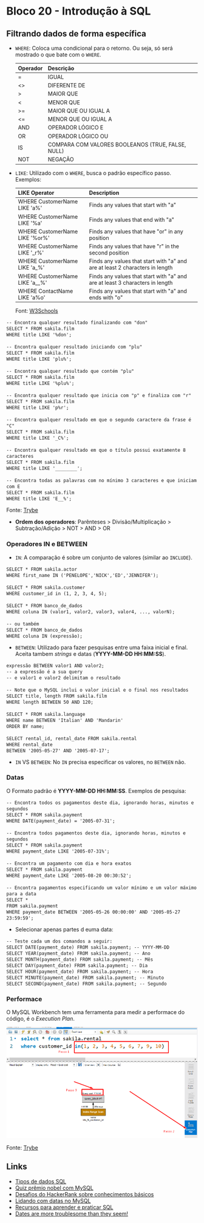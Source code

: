# Bloco 20 - Introdução à SQL

## Filtrando dados de forma específica

- `WHERE`: Coloca uma condicional para o retorno. Ou seja, só será mostrado o que bate com o `WHERE`.

  | Operador | Descrição |
  | -------- | --------- |
  | = | IGUAL |
  | <> | DIFERENTE DE |
  | > | MAIOR QUE |
  | < | MENOR QUE |
  | >= | MAIOR QUE OU IGUAL A |
  | <= | MENOR QUE OU IGUAL A |
  | AND | OPERADOR LÓGICO E |
  | OR | OPERADOR LÓGICO OU |
  | IS | COMPARA COM VALORES BOOLEANOS (TRUE, FALSE, NULL) |
  | NOT | NEGAÇÃO |

- `LIKE`: Utilizado com o `WHERE`, busca o padrão específico passo. Exemplos:

  | LIKE Operator |	Description |
  | ------------- | ----------- |
  | WHERE CustomerName LIKE 'a%' | Finds any values that start with "a" |
  | WHERE CustomerName LIKE '%a' |	Finds any values that end with "a" |
  | WHERE CustomerName LIKE '%or%' |	Finds any values that have "or" in any position |
  | WHERE CustomerName LIKE '_r%' |	Finds any values that have "r" in the second position |
  | WHERE CustomerName LIKE 'a_%' |	Finds any values that start with "a" and are at least 2 characters in length |
  | WHERE CustomerName LIKE 'a__%' |	Finds any values that start with "a" and are at least 3 characters in length |
  | WHERE ContactName LIKE 'a%o' |	Finds any values that start with "a" and ends with "o" |
  Font: [W3Schools](https://www.w3schools.com/sql/sql_like.asp)

```
-- Encontra qualquer resultado finalizando com "don"
SELECT * FROM sakila.film
WHERE title LIKE '%don';

-- Encontra qualquer resultado iniciando com "plu"
SELECT * FROM sakila.film
WHERE title LIKE 'plu%';

-- Encontra qualquer resultado que contém "plu"
SELECT * FROM sakila.film
WHERE title LIKE '%plu%';

-- Encontra qualquer resultado que inicia com "p" e finaliza com "r"
SELECT * FROM sakila.film
WHERE title LIKE 'p%r';

-- Encontra qualquer resultado em que o segundo caractere da frase é "C"
SELECT * FROM sakila.film
WHERE title LIKE '_C%';

-- Encontra qualquer resultado em que o título possui exatamente 8 caracteres
SELECT * FROM sakila.film
WHERE title LIKE '________';

-- Encontra todas as palavras com no mínimo 3 caracteres e que iniciam com E
SELECT * FROM sakila.film
WHERE title LIKE 'E__%';
```

Fonte: [Trybe](https://www.betrybe.com/)

- **Ordem dos operadores**:
  Parênteses > Divisão/Multiplicação > Subtração/Adição > NOT > AND > OR

### Operadores IN e BETWEEN

- `IN`: A comparação é sobre um conjunto de valores (similar ao `INCLUDE`).

```
SELECT * FROM sakila.actor
WHERE first_name IN ('PENELOPE','NICK','ED','JENNIFER');

SELECT * FROM sakila.customer
WHERE customer_id in (1, 2, 3, 4, 5);

SELECT * FROM banco_de_dados
WHERE coluna IN (valor1, valor2, valor3, valor4, ..., valorN);

-- ou também
SELECT * FROM banco_de_dados
WHERE coluna IN (expressão);
```

- `BETWEEN`: Utilizado para fazer pesquisas entre uma faixa inicial e final. Aceita tambem *strings* e datas (**YYYY-MM-DD HH:MM:SS**).

```
expressão BETWEEN valor1 AND valor2;
-- a expressão é a sua query
-- e valor1 e valor2 delimitam o resultado

-- Note que o MySQL inclui o valor inicial e o final nos resultados
SELECT title, length FROM sakila.film
WHERE length BETWEEN 50 AND 120;

SELECT * FROM sakila.language
WHERE name BETWEEN 'Italian' AND 'Mandarin'
ORDER BY name;

SELECT rental_id, rental_date FROM sakila.rental
WHERE rental_date
BETWEEN '2005-05-27' AND '2005-07-17';
```

- `IN` VS `BETWEEN`: No `IN` precisa especificar os valores, no `BETWEEN` não.

### Datas

O Formato padrão é **YYYY-MM-DD HH:MM:SS**. Exemplos de pesquisa:

```
-- Encontra todos os pagamentos deste dia, ignorando horas, minutos e segundos
SELECT * FROM sakila.payment
WHERE DATE(payment_date) = '2005-07-31';

-- Encontra todos pagamentos deste dia, ignorando horas, minutos e segundos
SELECT * FROM sakila.payment
WHERE payment_date LIKE '2005-07-31%';

-- Encontra um pagamento com dia e hora exatos
SELECT * FROM sakila.payment
WHERE payment_date LIKE '2005-08-20 00:30:52';

-- Encontra pagamentos especificando um valor mínimo e um valor máximo para a data
SELECT *
FROM sakila.payment
WHERE payment_date BETWEEN '2005-05-26 00:00:00' AND '2005-05-27 23:59:59';
```

- Selecionar apenas partes d euma data:

```
-- Teste cada um dos comandos a seguir:
SELECT DATE(payment_date) FROM sakila.payment; -- YYYY-MM-DD
SELECT YEAR(payment_date) FROM sakila.payment; -- Ano
SELECT MONTH(payment_date) FROM sakila.payment; -- Mês
SELECT DAY(payment_date) FROM sakila.payment; -- Dia
SELECT HOUR(payment_date) FROM sakila.payment; -- Hora
SELECT MINUTE(payment_date) FROM sakila.payment; -- Minuto
SELECT SECOND(payment_date) FROM sakila.payment; -- Segundo
```

### Performace

O MySQL Workbench tem uma ferramenta para medir a performace do código, é o *Execution Plan*.

![Execution Plan](./ExecutionPlan.png)

Fonte: [Trybe](https://www.betrybe.com/)

## Links

- [Tipos de dados SQL](https://www.mysqltutorial.org/mysql-data-types.aspx)
- [Quiz prêmio nobel com MySQL](https://sqlzoo.net/wiki/Nobel_Quiz)
- [Desafios do HackerRank sobre conhecimentos básicos](https://www.hackerrank.com/domains/sql?filters%5Bsubdomains%5D%5B%5D=select)
- [Lidando com datas no MySQL](https://popsql.com/learn-sql/mysql/how-to-query-date-and-time-in-mysql/)
- [Recursos para aprender e praticar SQL](https://www.w3resource.com/mysql/mysql-tutorials.php)
- [Dates are more troublesome than they seem!](https://www.youtube.com/watch?v=-5wpm-gesOY)
